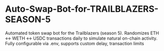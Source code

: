 # Auto-Swap-Bot-for-TRAILBLAZERS-SEASON-5
Automated token swap bot for the Trailblazers (season 5). Randomizes ETH ↔ WETH ↔ USDC transactions daily to simulate natural on-chain activity. Fully configurable via .env, supports custom delay, transaction limits
